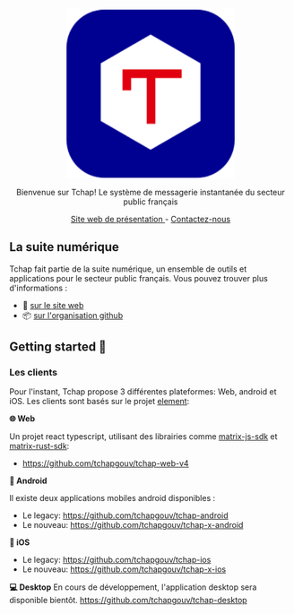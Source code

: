 <p align="center">
  <a href="https://github.com/tchapgouv">
    <img alt="tchap-logo" src="./assets/tchap-logo.svg" width="300" />
  </a>
</p>

<p align="center">
  Bienvenue sur Tchap! Le système de messagerie instantanée du secteur public français
</p>

<p align="center">
  <a href="https://tchap.numerique.gouv.fr">
    Site web de présentation
  </a> - 
  <a href="contact@tchap.beta.gouv.fr">
    Contactez-nous
  </a>
</p>


## La suite numérique

Tchap fait partie de la suite numérique, un ensemble de outils et applications pour le secteur public français.
Vous pouvez trouver plus d'informations :
- 📖 [sur le site web](https://suite.numerique.gouv.fr)
- 📦 [sur l'organisation github](https://github.com/suite-numerique)

## Getting started 🔧

### Les clients
Pour l'instant, Tchap propose 3 différentes plateformes: Web, android et iOS. Les clients sont basés sur le projet [element](https://github.com/element-hq): 

**🌐 Web**

Un projet react typescript, utilisant des librairies comme [matrix-js-sdk](https://github.com/matrix-org/matrix-js-sdk) et [matrix-rust-sdk](https://github.com/matrix-org/matrix-rust-sdk): 
- https://github.com/tchapgouv/tchap-web-v4

**📱 Android**

Il existe deux applications mobiles android disponibles :
- Le legacy: https://github.com/tchapgouv/tchap-android
- Le nouveau: https://github.com/tchapgouv/tchap-x-android

**🍎 iOS** 

- Le legacy: https://github.com/tchapgouv/tchap-ios
- Le nouveau: https://github.com/tchapgouv/tchap-x-ios

**💻 Desktop**
En cours de développement, l'application desktop sera disponible bientôt. https://github.com/tchapgouv/tchap-desktop
